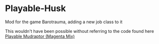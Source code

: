 # Playable-Husk
Mod for the game Barotrauma, adding a new job class to it

This wouldn't have been possible without referring to the code found here [Playable Mudraptor (Magenta Mix)
](https://steamcommunity.com/sharedfiles/filedetails/?id=2852819097&searchtext=Mudraptor)

